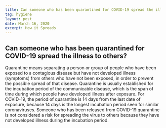 ```yaml
---
title: Can someone who has been quarantined for COVID-19 spread the illness to others?
tag: hygiene
layout: post
date: March 16, 2020
excerpt: How it Spreads
---
```


<h2> Can someone who has been quarantined for COVID-19 spread the illness to others?</h2>
Quarantine means separating a person or group of people who have been exposed to a contagious disease but have not developed 
illness (symptoms) from others who have not been exposed, in order to prevent the possible spread of that disease. Quarantine 
is usually established for the incubation period of the communicable disease, which is the span of time during which people 
have developed illness after exposure. For COVID-19, the period of quarantine is 14 days from the last date of exposure, 
because 14 days is the longest incubation period seen for similar coronaviruses. Someone who has been released from COVID-19 
quarantine is not considered a risk for spreading the virus to others because they have not developed illness during the 
incubation period.

